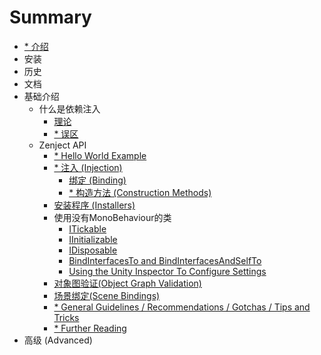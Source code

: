 # Summary

* [* 介绍](Introduction.md)
* 安装
* 历史
* 文档
* 基础介绍
    * 什么是依赖注入
        * [理论](Content/theory.md)
        * [* 误区](.md)
    * Zenject API
        * [* Hello World Example](.md)
        * [* 注入 (Injection)](.md)
            * [绑定 (Binding)](Content/binding.md)
            * [* 构造方法 (Construction Methods)](.md)
        * [安装程序 (Installers)](Content/installers.md)
        * 使用没有MonoBehaviour的类
            * [ITickable](Content/itickable.md)
            * [IInitializable](Content/IInitializable.md)
            * [IDisposable](Content/IDisposable.md)
            * [BindInterfacesTo and BindInterfacesAndSelfTo](Content/BindInterfacesTo-and-BindInterfacesAndSelfTo.md)
            * [Using the Unity Inspector To Configure Settings](Content/using-the-unity-inspector-to-configure-settings.md)
        * [对象图验证(Object Graph Validation)](Content/object-graph-validation.md)
        * [场景绑定(Scene Bindings)](Content/scene-bindings.md)
        * [* General Guidelines / Recommendations / Gotchas / Tips and Tricks](.md)
        * [* Further Reading](.md)
* 高级 (Advanced)

